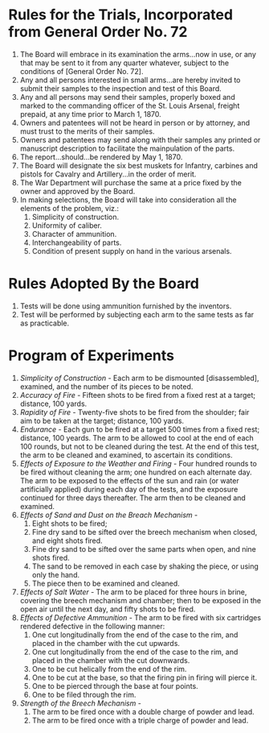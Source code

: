 # Rules for the Trials, Incorporated from General Order No. 72
1. The Board will embrace in its examination the arms...now in use, or any that may be sent to it from any quarter whatever, subject to the conditions of [General Order No. 72].
2. Any and all persons interested in small arms...are hereby invited to submit their samples to the inspection and test of this Board.
3. Any and all persons may send their samples, properly boxed and marked to the commanding officer of the St. Louis Arsenal, freight prepaid, at any time prior to March 1, 1870.
4. Owners and patentees will not be heard in person or by attorney, and must trust to the merits of their samples.
5. Owners and patentees may send along with their samples any printed or manuscript description to facilitate the mainpulation of the parts.
6. The report...should...be rendered by May 1, 1870.
7. The Board will designate the six best muskets for Infantry, carbines and pistols for Cavalry and Artillery...in the order of merit.
8. The War Department will purchase the same at a price fixed by the owner and approved by the Board.
9. In making selections, the Board will take into consideration all the elements of the problem, viz.:
   1. Simplicity of construction.
   2. Uniformity of caliber.
   3. Character of ammunition.
   4. Interchangeability of parts.
   5. Condition of present supply on hand in the various arsenals.

# Rules Adopted By the Board

1. Tests will be done using ammunition furnished by the inventors.
2. Test will be performed by subjecting each arm to the same tests as far as practicable.

# Program of Experiments
1. *Simplicity of Construction* - Each arm to be dismounted [disassembled], examined, and the number of its pieces to be noted.
2. *Accuracy of Fire* - Fifteen shots to be fired from a fixed rest at a target; distance, 100 yards.
3. *Rapidity of Fire* - Twenty-five shots to be fired from the shoulder; fair aim to be taken at the target; distance, 100 yards.
4. *Endurance* - Each gun to be fired at a target 500 times from a fixed rest; distance, 100 yeards. The arm to be allowed to cool at the end of each 100 rounds, but not to be cleaned during the test. At the end of this test, the arm to be cleaned and examined, to ascertain its conditions.
5. *Effects of Exposure to the Weather and Firing* - Four hundred rounds to be fired without cleaning the arm; one hundred on each alternate day. The arm to be exposed to the effects of the sun and rain (or water artificially applied) during each day of the tests, and the exposure continued for three days thereafter. The arm then to be cleaned and examined.
6. *Effects of Sand and Dust on the Breach Mechanism* -
   1. Eight shots to be fired;
   2. Fine dry sand to be sifted over the breech mechanism when closed, and eight shots fired.
   3. Fine dry sand to be sifted over the same parts when open, and nine shots fired.
   4. The sand to be removed in each case by shaking the piece, or using only the hand.
   5. The piece then to be examined and cleaned.
7. *Effects of Salt Water* - The arm to be placed for three hours in brine, covering the breech mechanism and chamber; then to be exposed in the open air until the next day, and fifty shots to be fired.
8. *Effects of Defective Ammunition* - The arm to be fired with six cartridges rendered defective in the following manner:
   1. One cut longitudinally from the end of the case to the rim, and placed in the chamber with the cut upwards.
   2. One cut longitudinally from the end of the case to the rim, and placed in the chamber with the cut downwards.
   3. One to be cut helically from the end of the rim.
   4. One to be cut at the base, so that the firing pin in firing will pierce it.
   5. One to be pierced through the base at four points.
   6. One to be filed through the rim.
9. *Strength of the Breech Mechanism* -
   1. The arm to be fired once with a double charge of powder and lead.
   2. The arm to be fired once with a triple charge of powder and lead.

